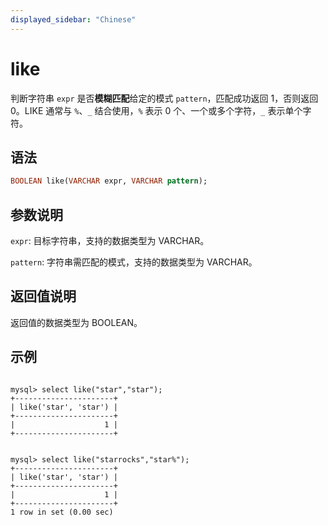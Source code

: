 ```yaml
---
displayed_sidebar: "Chinese"
---
```


# like



判断字符串 `expr` 是否**模糊匹配**给定的模式 `pattern`，匹配成功返回 1，否则返回 0。LIKE 通常与 `%`、`_` 结合使用，`%` 表示 0 个、一个或多个字符，`_` 表示单个字符。

## 语法

```Haskell
BOOLEAN like(VARCHAR expr, VARCHAR pattern);
```

## 参数说明

`expr`: 目标字符串，支持的数据类型为 VARCHAR。

`pattern`: 字符串需匹配的模式，支持的数据类型为 VARCHAR。

## 返回值说明

返回值的数据类型为 BOOLEAN。

## 示例

```Plain Text

mysql> select like("star","star");
+----------------------+
| like('star', 'star') |
+----------------------+
|                    1 |
+----------------------+


mysql> select like("starrocks","star%");
+----------------------+
| like('star', 'star') |
+----------------------+
|                    1 |
+----------------------+
1 row in set (0.00 sec)
```
